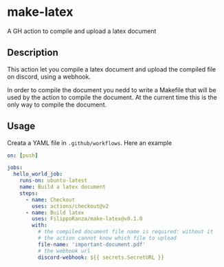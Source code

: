 # make-latex
A GH action to compile and upload a latex document

## Description

This action let you compile a latex document and upload the 
compiled file on discord, using a webhook. 

In order to compile the document you nedd to write a Makefile that 
will be used by the action to compile the document. At the current
time this is the only way to compile the document.

## Usage

Creata a YAML file in ```.github/workflows```.
Here an example

```yaml
on: [push]

jobs:
  hello_world_job:
    runs-on: ubuntu-latest
    name: Build a latex document
    steps:
      - name: Checkout
        uses: actions/checkout@v2
      - name: Build latex
        uses: FilippoRanza/make-latex@v0.1.0
        with:
          # the compiled document file name is required: without it 
          # the action cannot know which file to upload
          file-name: 'important-document.pdf'
          # the webhook url
          discord-webhook: ${{ secrets.SecretURL }}
```



